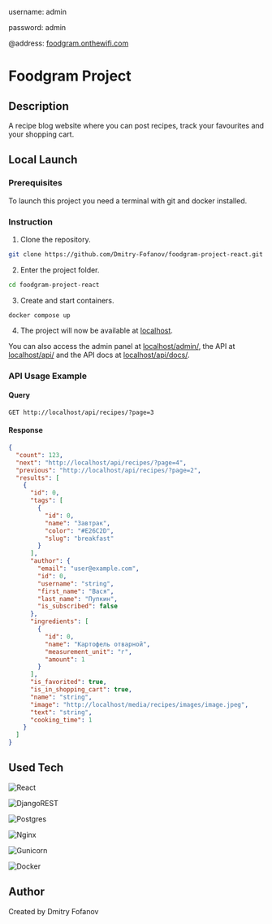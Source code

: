 username: admin

password: admin

@address: [foodgram.onthewifi.com](foodgram.onthewifi.com)

# Foodgram Project

## Description

A recipe blog website where you can post recipes, track your favourites and your shopping cart.

## Local Launch

### Prerequisites

To launch this project you need a terminal with git and docker installed.

### Instruction

1. Clone the repository.

```bash
git clone https://github.com/Dmitry-Fofanov/foodgram-project-react.git
```

2. Enter the project folder.

```bash
cd foodgram-project-react
```

3. Create and start containers.

```
docker compose up
```

4. The project will now be available at [localhost](localhost).

You can also access the admin panel at [localhost/admin/](localhost/admin/), the API at [localhost/api/](localhost/api/) and the API docs at [localhost/api/docs/](localhost/api/docs/).

### API Usage Example

#### Query

```http
GET http://localhost/api/recipes/?page=3
```

#### Response
```json
{
  "count": 123,
  "next": "http://localhost/api/recipes/?page=4",
  "previous": "http://localhost/api/recipes/?page=2",
  "results": [
    {
      "id": 0,
      "tags": [
        {
          "id": 0,
          "name": "Завтрак",
          "color": "#E26C2D",
          "slug": "breakfast"
        }
      ],
      "author": {
        "email": "user@example.com",
        "id": 0,
        "username": "string",
        "first_name": "Вася",
        "last_name": "Пупкин",
        "is_subscribed": false
      },
      "ingredients": [
        {
          "id": 0,
          "name": "Картофель отварной",
          "measurement_unit": "г",
          "amount": 1
        }
      ],
      "is_favorited": true,
      "is_in_shopping_cart": true,
      "name": "string",
      "image": "http://localhost/media/recipes/images/image.jpeg",
      "text": "string",
      "cooking_time": 1
    }
  ]
}
```

## Used Tech

![React](https://img.shields.io/badge/react-%2320232a.svg?style=for-the-badge&logo=react&logoColor=%2361DAFB)

![DjangoREST](https://img.shields.io/badge/DJANGO-REST-ff1709?style=for-the-badge&logo=django&logoColor=white&color=ff1709&labelColor=gray)

![Postgres](https://img.shields.io/badge/postgres-%23316192.svg?style=for-the-badge&logo=postgresql&logoColor=white)

![Nginx](https://img.shields.io/badge/nginx-%23009639.svg?style=for-the-badge&logo=nginx&logoColor=white)

![Gunicorn](https://img.shields.io/badge/gunicorn-%298729.svg?style=for-the-badge&logo=gunicorn&logoColor=white)

![Docker](https://img.shields.io/badge/docker-%230db7ed.svg?style=for-the-badge&logo=docker&logoColor=white)

## Author

Created by Dmitry Fofanov
